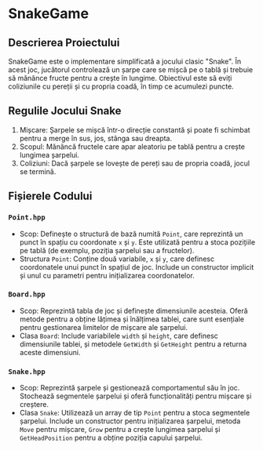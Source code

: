 # SnakeGame

## Descrierea Proiectului

SnakeGame este o implementare simplificată a jocului clasic "Snake". În acest joc, jucătorul controlează un șarpe care se mișcă pe o tablă și trebuie să mănânce fructe pentru a crește în lungime. Obiectivul este să eviți coliziunile cu pereții și cu propria coadă, în timp ce acumulezi puncte.

## Regulile Jocului Snake

1. Mișcare: Șarpele se mișcă într-o direcție constantă și poate fi schimbat pentru a merge în sus, jos, stânga sau dreapta.
2. Scopul: Mănâncă fructele care apar aleatoriu pe tablă pentru a crește lungimea șarpelui.
3. Coliziuni: Dacă șarpele se lovește de pereți sau de propria coadă, jocul se termină.

## Fișierele Codului

### `Point.hpp`

- Scop: Definește o structură de bază numită `Point`, care reprezintă un punct în spațiu cu coordonate `x` și `y`. Este utilizată pentru a stoca pozițiile pe tablă (de exemplu, poziția șarpelui sau a fructelor).
- Structura `Point`: Conține două variabile, `x` și `y`, care definesc coordonatele unui punct în spațiul de joc. Include un constructor implicit și unul cu parametri pentru inițializarea coordonatelor.

### `Board.hpp`

- Scop: Reprezintă tabla de joc și definește dimensiunile acesteia. Oferă metode pentru a obține lățimea și înălțimea tablei, care sunt esențiale pentru gestionarea limitelor de mișcare ale șarpelui.
- Clasa `Board`: Include variabilele `width` și `height`, care definesc dimensiunile tablei, și metodele `GetWidth` și `GetHeight` pentru a returna aceste dimensiuni.

### `Snake.hpp`

- Scop: Reprezintă șarpele și gestionează comportamentul său în joc. Stochează segmentele șarpelui și oferă funcționalități pentru mișcare și creștere.
- Clasa `Snake`: Utilizează un array de tip `Point` pentru a stoca segmentele șarpelui. Include un constructor pentru inițializarea șarpelui, metoda `Move` pentru mișcare, `Grow` pentru a crește lungimea șarpelui și `GetHeadPosition` pentru a obține poziția capului șarpelui.
